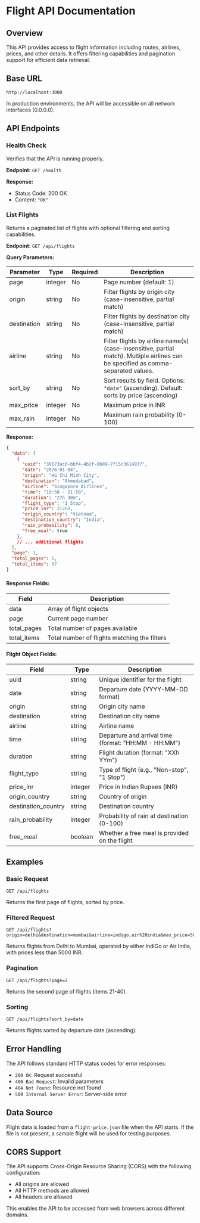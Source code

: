 # Flight API Documentation

## Overview

This API provides access to flight information including routes, airlines, prices, and other details. It offers filtering capabilities and pagination support for efficient data retrieval.

## Base URL

```
http://localhost:3000
```

In production environments, the API will be accessible on all network interfaces (0.0.0.0).

## API Endpoints

### Health Check

Verifies that the API is running properly.

**Endpoint:** `GET /health`

**Response:**
- Status Code: 200 OK
- Content: `"OK"`

### List Flights

Returns a paginated list of flights with optional filtering and sorting capabilities.

**Endpoint:** `GET /api/flights`

**Query Parameters:**

| Parameter | Type | Required | Description |
|-----------|------|----------|-------------|
| page | integer | No | Page number (default: 1) |
| origin | string | No | Filter flights by origin city (case-insensitive, partial match) |
| destination | string | No | Filter flights by destination city (case-insensitive, partial match) |
| airline | string | No | Filter flights by airline name(s) (case-insensitive, partial match). Multiple airlines can be specified as comma-separated values. |
| sort_by | string | No | Sort results by field. Options: `"date"` (ascending). Default: sorts by price (ascending) |
| max_price | integer | No | Maximum price in INR |
| max_rain | integer | No | Maximum rain probability (0-100) |

**Response:**

```json
{
  "data": [
    {
      "uuid": "39173ac0-bbf4-4b2f-8b89-7f15c3614937",
      "date": "2026-01-04",
      "origin": "Ho Chi Minh City",
      "destination": "Ahmedabad",
      "airline": "Singapore Airlines",
      "time": "19:50 - 21:50",
      "duration": "27h 30m",
      "flight_type": "1 Stop",
      "price_inr": 31260,
      "origin_country": "Vietnam",
      "destination_country": "India",
      "rain_probability": 0,
      "free_meal": true
    },
    // ... additional flights
  ],
  "page": 1,
  "total_pages": 5,
  "total_items": 87
}
```

#### Response Fields:

| Field | Description |
|-------|-------------|
| data | Array of flight objects |
| page | Current page number |
| total_pages | Total number of pages available |
| total_items | Total number of flights matching the filters |

#### Flight Object Fields:

| Field | Type | Description |
|-------|------|-------------|
| uuid | string | Unique identifier for the flight |
| date | string | Departure date (YYYY-MM-DD format) |
| origin | string | Origin city name |
| destination | string | Destination city name |
| airline | string | Airline name |
| time | string | Departure and arrival time (format: "HH:MM - HH:MM") |
| duration | string | Flight duration (format: "XXh YYm") |
| flight_type | string | Type of flight (e.g., "Non-stop", "1 Stop") |
| price_inr | integer | Price in Indian Rupees (INR) |
| origin_country | string | Country of origin |
| destination_country | string | Destination country |
| rain_probability | integer | Probability of rain at destination (0-100) |
| free_meal | boolean | Whether a free meal is provided on the flight |

## Examples

### Basic Request

```
GET /api/flights
```

Returns the first page of flights, sorted by price.

### Filtered Request

```
GET /api/flights?origin=delhi&destination=mumbai&airline=indigo,air%20india&max_price=5000
```

Returns flights from Delhi to Mumbai, operated by either IndiGo or Air India, with prices less than 5000 INR.

### Pagination

```
GET /api/flights?page=2
```

Returns the second page of flights (items 21-40).

### Sorting

```
GET /api/flights?sort_by=date
```

Returns flights sorted by departure date (ascending).

## Error Handling

The API follows standard HTTP status codes for error responses:

- `200 OK`: Request successful
- `400 Bad Request`: Invalid parameters
- `404 Not Found`: Resource not found
- `500 Internal Server Error`: Server-side error

## Data Source

Flight data is loaded from a `flight-price.json` file when the API starts. If the file is not present, a sample flight will be used for testing purposes.

## CORS Support

The API supports Cross-Origin Resource Sharing (CORS) with the following configuration:
- All origins are allowed
- All HTTP methods are allowed
- All headers are allowed

This enables the API to be accessed from web browsers across different domains.